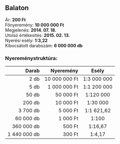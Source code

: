 ## Balaton

Ár: **200 Ft**<br/>
Főnyeremény: **10 000 000 Ft**<br/>
Megjelenés: **2014. 07. 18.**<br/>
Utolsó értékesítés: **2015. 02. 13.**<br/>
Nyerési esély: **1:3,22**<br/>
Kibocsátott darabszám: **6 000 000 db**<br/>

### Nyereménystruktúra:
Darab|Nyeremény|Esély
---:|---:|:---:
2 db|10 000 000 Ft|1:3 000 000
5 db|1 000 000 Ft|1:1 200 000
50 db|50 000 Ft|1:120 000
200 db|10 000 Ft|1:30 000
3 700 db|5 000 Ft|1:1 621,62
60 000 db|1 000 Ft|1:100
360 000 db|500 Ft|1:16,67
1 440 000 db|300 Ft|1:4,17
